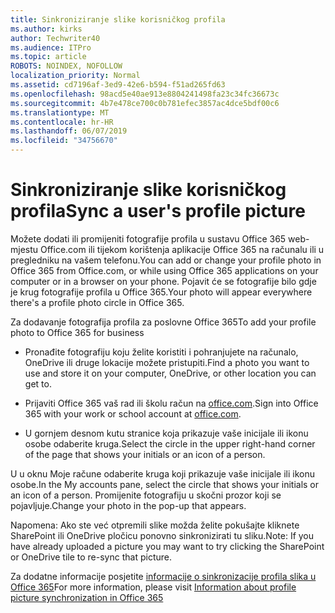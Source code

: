 ```yaml
---
title: Sinkroniziranje slike korisničkog profila
ms.author: kirks
author: Techwriter40
ms.audience: ITPro
ms.topic: article
ROBOTS: NOINDEX, NOFOLLOW
localization_priority: Normal
ms.assetid: cd7196af-3ed9-42e6-b594-f51ad265fd63
ms.openlocfilehash: 98acd5e40ae913e8804241498fa23c34fc36673c
ms.sourcegitcommit: 4b7e478ce700c0b781efec3857ac4dce5bdf00c6
ms.translationtype: MT
ms.contentlocale: hr-HR
ms.lasthandoff: 06/07/2019
ms.locfileid: "34756670"
---
```

# <a name="sync-a-users-profile-picture"></a><span data-ttu-id="4ccc5-102">Sinkroniziranje slike korisničkog profila</span><span class="sxs-lookup"><span data-stu-id="4ccc5-102">Sync a user's profile picture</span></span>

<span data-ttu-id="4ccc5-103">Možete dodati ili promijeniti fotografije profila u sustavu Office 365 web-mjestu Office.com ili tijekom korištenja aplikacije Office 365 na računalu ili u pregledniku na vašem telefonu.</span><span class="sxs-lookup"><span data-stu-id="4ccc5-103">You can add or change your profile photo in Office 365 from Office.com, or while using Office 365 applications on your computer or in a browser on your phone.</span></span> <span data-ttu-id="4ccc5-104">Pojavit će se fotografije bilo gdje je krug fotografije profila u Office 365.</span><span class="sxs-lookup"><span data-stu-id="4ccc5-104">Your photo will appear everywhere there's a profile photo circle in Office 365.</span></span>

<span data-ttu-id="4ccc5-105">Za dodavanje fotografija profila za poslovne Office 365</span><span class="sxs-lookup"><span data-stu-id="4ccc5-105">To add your profile photo to Office 365 for business</span></span>

- <span data-ttu-id="4ccc5-106">Pronađite fotografiju koju želite koristiti i pohranjujete na računalo, OneDrive ili druge lokacije možete pristupiti.</span><span class="sxs-lookup"><span data-stu-id="4ccc5-106">Find a photo you want to use and store it on your computer, OneDrive, or other location you can get to.</span></span>

- <span data-ttu-id="4ccc5-107">Prijaviti Office 365 vaš rad ili školu račun na [office.com](http://www.office.com).</span><span class="sxs-lookup"><span data-stu-id="4ccc5-107">Sign into Office 365 with your work or school account at [office.com](http://www.office.com).</span></span>

- <span data-ttu-id="4ccc5-108">U gornjem desnom kutu stranice koja prikazuje vaše inicijale ili ikonu osobe odaberite kruga.</span><span class="sxs-lookup"><span data-stu-id="4ccc5-108">Select the circle in the upper right-hand corner of the page that shows your initials or an icon of a person.</span></span>

<span data-ttu-id="4ccc5-109">U u oknu Moje račune odaberite kruga koji prikazuje vaše inicijale ili ikonu osobe.</span><span class="sxs-lookup"><span data-stu-id="4ccc5-109">In the My accounts pane, select the circle that shows your initials or an icon of a person.</span></span> <span data-ttu-id="4ccc5-110">Promijenite fotografiju u skočni prozor koji se pojavljuje.</span><span class="sxs-lookup"><span data-stu-id="4ccc5-110">Change your photo in the pop-up that appears.</span></span>

<span data-ttu-id="4ccc5-111">Napomena: Ako ste već otpremili slike možda želite pokušajte kliknete SharePoint ili OneDrive pločicu ponovno sinkronizirati tu sliku.</span><span class="sxs-lookup"><span data-stu-id="4ccc5-111">Note: If you have already uploaded a picture you may want to try clicking the SharePoint or OneDrive tile to re-sync that picture.</span></span>

<span data-ttu-id="4ccc5-112">Za dodatne informacije posjetite [informacije o sinkronizacije profila slika u Office 365](https://support.office.com/article/information-about-profile-picture-synchronization-in-office-365-20594d76-d054-4af4-a660-401133e3d48a?ui=en-US&amp;rs=en-US&amp;ad=US)</span><span class="sxs-lookup"><span data-stu-id="4ccc5-112">For more information, please visit [Information about profile picture synchronization in Office 365](https://support.office.com/article/information-about-profile-picture-synchronization-in-office-365-20594d76-d054-4af4-a660-401133e3d48a?ui=en-US&amp;rs=en-US&amp;ad=US)</span></span>

